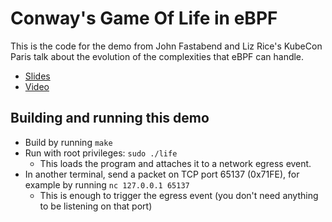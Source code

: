 # Conway's Game Of Life in eBPF

This is the code for the demo from John Fastabend and Liz Rice's KubeCon Paris
talk about the evolution of the complexities that eBPF can handle.

* [Slides](https://speakerdeck.com/lizrice/ebpfs-abilities-and-limitations-the-truth)
* [Video](https://www.youtube.com/watch?v=tClsqnZMN6I)

## Building and running this demo

* Build by running `make`
* Run with root privileges: `sudo ./life`
    * This loads the program and attaches it to a network egress event.
* In another terminal, send a packet on TCP port 65137 (0x71FE), for example by
  running `nc 127.0.0.1 65137`
    * This is enough to trigger the egress event (you don't need anything to be listening on that port)
